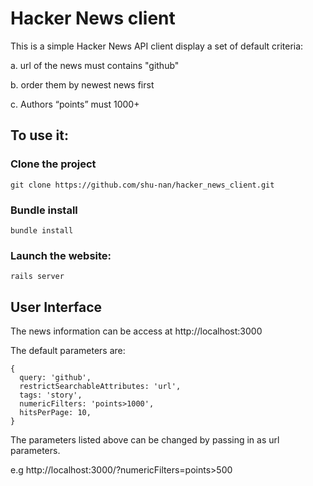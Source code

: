 Hacker News client
=========================

This is a simple Hacker News API client display a set of default criteria:

a. url of the news must contains "github"

b. order them by newest news first

c. Authors “points” must 1000+


## To use it:

### Clone the project
```
git clone https://github.com/shu-nan/hacker_news_client.git
```

### Bundle install
```
bundle install
```

### Launch the website:
```
rails server
```

## User Interface
The news information can be access at http://localhost:3000

The default parameters are:
```
{
  query: 'github',
  restrictSearchableAttributes: 'url',
  tags: 'story',
  numericFilters: 'points>1000',
  hitsPerPage: 10,
}
```

The parameters listed above can be changed by passing in as url parameters.

e.g http://localhost:3000/?numericFilters=points>500

